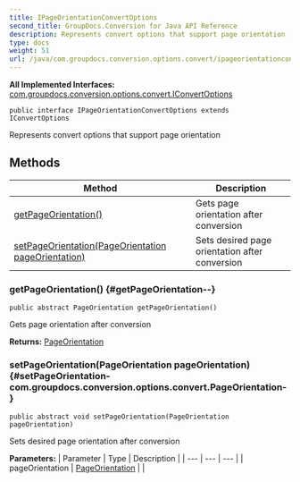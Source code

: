 ```yaml
---
title: IPageOrientationConvertOptions
second_title: GroupDocs.Conversion for Java API Reference
description: Represents convert options that support page orientation
type: docs
weight: 51
url: /java/com.groupdocs.conversion.options.convert/ipageorientationconvertoptions/
---
```

**All Implemented Interfaces:**
[com.groupdocs.conversion.options.convert.IConvertOptions](../../com.groupdocs.conversion.options.convert/iconvertoptions)
```
public interface IPageOrientationConvertOptions extends IConvertOptions
```

Represents convert options that support page orientation
## Methods

| Method | Description |
| --- | --- |
| [getPageOrientation()](#getPageOrientation--) | Gets page orientation after conversion |
| [setPageOrientation(PageOrientation pageOrientation)](#setPageOrientation-com.groupdocs.conversion.options.convert.PageOrientation-) | Sets desired page orientation after conversion |
### getPageOrientation() {#getPageOrientation--}
```
public abstract PageOrientation getPageOrientation()
```


Gets page orientation after conversion

**Returns:**
[PageOrientation](../../com.groupdocs.conversion.options.convert/pageorientation)
### setPageOrientation(PageOrientation pageOrientation) {#setPageOrientation-com.groupdocs.conversion.options.convert.PageOrientation-}
```
public abstract void setPageOrientation(PageOrientation pageOrientation)
```


Sets desired page orientation after conversion

**Parameters:**
| Parameter | Type | Description |
| --- | --- | --- |
| pageOrientation | [PageOrientation](../../com.groupdocs.conversion.options.convert/pageorientation) |  |

